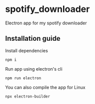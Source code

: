 # spotify_downloader

Electron app for my spotify downloader

## Installation guide

Install dependencies
```
npm i
```

Run app using electron's cli
```
npm run electron
```

You can also compile the app for Linux
```
npx electron-builder
```
